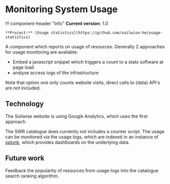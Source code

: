 # Monitoring System Usage 

!!! component-header "Info"
    **Current version:** 1.0

    **Project:** [Usage statistics](https://github.com/soilwise-he/usage-statistics)

A component which reports on usage of resources. Generally 2 approaches for usage monitoring are available:

- Embed a javascript snippet which triggers a count to a stats software at page load
- analyse access logs of the infrastructure

Note that option one only counts website visits, direct calls to (data) API's are not included.

## Technology

The Soilwise website is using Google Analytics, which uses the first approach.

The SWR catalogue does currently not includes a counter script. The usage can be monitored via the usage logs, which are indexed in an instance of [splunk](https://www.splunk.com/), which provides dashboards on the underlying data.

## Future work

Feedback the popularity of resources from usage logs into the catalogue search ranking algorithm.